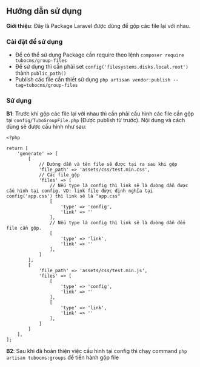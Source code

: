 ## Hướng dẫn sử dụng ##

**Giới thiệu**: Đây là Package Laravel được dùng để gộp các file lại với nhau.

### Cài đặt để sử dụng ###
- Để có thể sử dụng Package cần require theo lệnh `composer require tubocms/group-files`
- Để sử dụng thì cần phải set `config('filesystems.disks.local.root')` thành `public_path()`
- Publish các file cần thiết sử dụng `php artisan vendor:publish --tag=tubocms/group-files`

### Sử dụng ###

**B1**: Trước khi gộp các file lại với nhau thì cần phải cấu hình các file cần gộp tại `config/TuboGroupFile.php` (Được publish từ trước). Nội dung và cách dùng sẽ được cấu hình như sau:

    <?php 

    return [
        'generate' => [
            [
                // Đường dẫn và tên file sẽ được tại ra sau khi gộp
                'file_path' => 'assets/css/test.min.css',
                // Các file gộp
                'files' => [
                    // Nếu type là config thì link sẽ là đường dẫn được cấu hình tại config. VD: link file được định nghĩa tại config('app.css') thì link sẽ là "app.css"
                    [
                        'type' => 'config',
                        'link' => ''
                    ],
                    // Nếu type là config thì link sẽ là đường dẫn đến file cần gộp.
                    [
                        'type' => 'link',
                        'link' => ''
                    ],
                ]
            ],
            [
                'file_path' => 'assets/css/test.min.js',
                'files' => [
                    [
                        'type' => 'config',
                        'link' => ''
                    ],
                    [
                        'type' => 'link',
                        'link' => ''
                    ],
                ]
            ]
        ],
    ];

**B2**: Sau khi đã hoàn thiện việc cấu hình tại config thì chạy command `php artisan tubocms:groups` để tiến hành gộp file